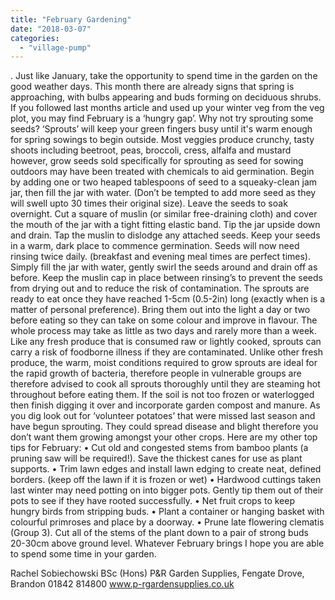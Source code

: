```yaml
---
title: "February Gardening"
date: "2018-03-07"
categories: 
  - "village-pump"
---
```


. Just like January, take the opportunity to spend time in the garden on the good weather days. This month there are already signs that spring is approaching, with bulbs appearing and buds forming on deciduous shrubs. If you followed last months article and used up your winter veg from the veg plot, you may find February is a ‘hungry gap’. Why not try sprouting some seeds? ‘Sprouts’ will keep your green fingers busy until it's warm enough for spring sowings to begin outside. Most veggies produce crunchy, tasty shoots including beetroot, peas, broccoli, cress, alfalfa and mustard however, grow seeds sold specifically for sprouting as seed for sowing outdoors may have been treated with chemicals to aid germination. Begin by adding one or two heaped tablespoons of seed to a squeaky-clean jam jar, then fill the jar with water. (Don’t be tempted to add more seed as they will swell upto 30 times their original size). Leave the seeds to soak overnight. Cut a square of muslin (or similar free-draining cloth) and cover the mouth of the jar with a tight fitting elastic band. Tip the jar upside down and drain. Tap the muslin to dislodge any attached seeds. Keep your seeds in a warm, dark place to commence germination. Seeds will now need rinsing twice daily. (breakfast and evening meal times are perfect times). Simply fill the jar with water, gently swirl the seeds around and drain off as before. Keep the muslin cap in place between rinsing’s to prevent the seeds from drying out and to reduce the risk of contamination. The sprouts are ready to eat once they have reached 1-5cm (0.5-2in) long (exactly when is a matter of personal preference). Bring them out into the light a day or two before eating so they can take on some colour and improve in flavour. The whole process may take as little as two days and rarely more than a week. Like any fresh produce that is consumed raw or lightly cooked, sprouts can carry a risk of foodborne illness if they are contaminated. Unlike other fresh produce, the warm, moist conditions required to grow sprouts are ideal for the rapid growth of bacteria, therefore people in vulnerable groups are therefore advised to cook all sprouts thoroughly until they are steaming hot throughout before eating them. If the soil is not too frozen or waterlogged then finish digging it over and incorporate garden compost and manure. As you dig look out for ‘volunteer potatoes’ that were missed last season and have begun sprouting. They could spread disease and blight therefore you don’t want them growing amongst your other crops. Here are my other top tips for February: • Cut old and congested stems from bamboo plants (a pruning saw will be required!). Save the thickest canes for use as plant supports. • Trim lawn edges and install lawn edging to create neat, defined borders. (keep off the lawn if it is frozen or wet) • Hardwood cuttings taken last winter may need potting on into bigger pots. Gently tip them out of their pots to see if they have rooted successfully. • Net fruit crops to keep hungry birds from stripping buds. • Plant a container or hanging basket with colourful primroses and place by a doorway. • Prune late flowering clematis (Group 3). Cut all of the stems of the plant down to a pair of strong buds 20-30cm above ground level. Whatever February brings I hope you are able to spend some time in your garden.

Rachel Sobiechowski BSc (Hons) P&R Garden Supplies, Fengate Drove, Brandon 01842 814800 www.p-rgardensupplies.co.uk
